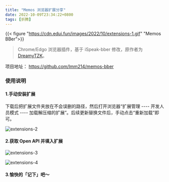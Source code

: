 ```yaml
---
title: "Memos 浏览器扩展分享"
date: 2022-10-09T23:34:22+0800
tags: [折腾]
---
```


{{< figure "https://cdn.edui.fun/images/2022/10/extensions-1.gif" "Memos BBer">}}

> Chrome/Edgo 浏览器插件，基于  iSpeak-bber 修改，原作者为 [DreamyTZK](https://www.antmoe.com/)。

项目地址： <https://github.com/lmm214/memos-bber>

<!--more-->

### 使用说明

#### 1.手动安装扩展

下载后把扩展文件夹放在不会误删的路径，然后打开浏览器“扩展管理 ---- 开发人员模式 ---- 加载解压缩的扩展”。后续更新替换文件后，手动点击“重新加载”即可。

![extensions-2](https://cdn.edui.fun/images/2022/10/extensions-2.jpg)

#### 2.获取 Open API 并填入扩展

![extensions-3](https://cdn.edui.fun/images/2022/10/extensions-3.jpg)

![extensions-4](https://cdn.edui.fun/images/2022/10/extensions-4.jpg)

#### 3.愉快的「记下」吧～